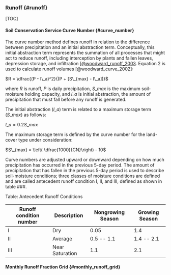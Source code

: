 
### Runoff {#runoff}

[TOC]

#### Soil Conservation Service Curve Number {#curve\_number}

The curve number method defines runoff in relation to the difference between precipitation and an initial abstraction term. Conceptually, this initial abstraction term represents the summation of all processes that might act to reduce runoff, including interception by plants and fallen leaves, depression storage, and infiltration [[@woodward_runoff_2003](). Equation 2 is used to calculate runoff volumes [@woodward_curve_2002]:


$R =  \dfrac{(P - I\_a)^2}{(P + [S\_{max} - I\_a])}$

where $R$ is runoff, $P$ is daily precipitation, $S\_{max}$ is the maximum soil-moisture holding capacity, and $I\_a$ is initial abstraction, the amount of precipitation that must fall before any runoff is generated.

The initial abstraction ($I\_a$) term is related to a maximum storage term ($S\_{max}$) as follows:

$I\_a = 0.2 S\_{max}$

The maximum storage term is defined by the curve number for the land-cover type under consideration:

$S\_{max} = \left( \dfrac{1000}{CN}\right) - 10$

Curve numbers are adjusted upward or downward depending on how much precipitation has occurred in the previous 5-day period. The amount of precipitation that has fallen in the previous 5-day period is used to describe soil-moisture conditions; three classes of moisture conditions are defined and are called antecedent runoff condition I, II, and III, defined as shown in table ###.

Table: Antecedent Runoff Conditions

| Runoff condition number | Description | Nongrowing Season | Growing Season |
| ----------|-----------------------|------------|--------------------|
|    I     |    Dry                | 0.05       | 1.4                 |
|    II    |    Average            | 0.5 -- 1.1 | 1.4 -- 2.1          |
|    III   |    Near Saturation    | 1.1        | 2.1                 |

#### Monthly Runoff Fraction Grid {#monthly\_runoff\_grid}
